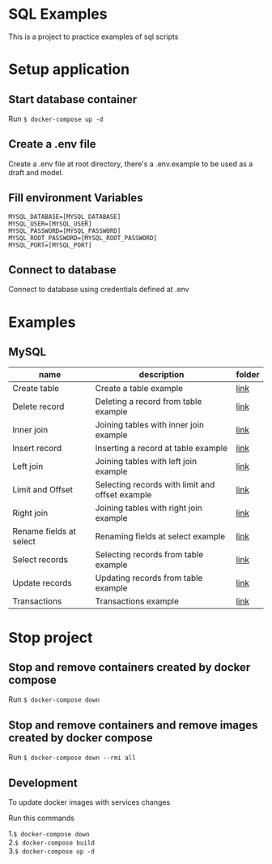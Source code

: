 # SQL Examples

This is a project to practice examples of sql scripts

# Setup application

## Start database container

Run `$ docker-compose up -d`

## Create a .env file

Create a .env file at root directory, there's a .env.example to be used as a draft and model.

## Fill environment Variables

```
MYSQL_DATABASE=[MYSQL_DATABASE]
MYSQL_USER=[MYSQL_USER]
MYSQL_PASSWORD=[MYSQL_PASSWORD]
MYSQL_ROOT_PASSWORD=[MYSQL_ROOT_PASSWORD]
MYSQL_PORT=[MYSQL_PORT]
```

## Connect to database

Connect to database using credentials defined at .env

# Examples

## MySQL

| name                    | description                                     | folder                                   |
| ----------------------- | ----------------------------------------------- | ---------------------------------------- |
| Create table            | Create a table example                          | [link](/scripts/mysql/create-table.sql)  |
| Delete record           | Deleting a record from table example            | [link](/scripts/mysql/delete.sql)        |
| Inner join              | Joining tables with inner join example          | [link](/scripts/mysql/inner-join.sql)    |
| Insert record           | Inserting a record at table example             | [link](/scripts/mysql/insert.sql)        |
| Left join               | Joining tables with left join example           | [link](/scripts/mysql/left-join.sql)     |
| Limit and Offset        | Selecting records with limit and offset example | [link](/scripts/mysql/limit-offset.sql)  |
| Right join              | Joining tables with right join example          | [link](/scripts/mysql/right-join.sql)    |
| Rename fields at select | Renaming fields at select example               | [link](/scripts/mysql/select-rename.sql) |
| Select records          | Selecting records from table example            | [link](/scripts/mysql/select.sql)        |
| Update records          | Updating records from table example             | [link](/scripts/mysql/update.sql)        |
| Transactions            | Transactions example                            | [link](/scripts/mysql/transactions.sql)  |

# Stop project

## Stop and remove containers created by docker compose

Run `$ docker-compose down`

## Stop and remove containers and remove images created by docker compose

Run `$ docker-compose down --rmi all`

## Development

To update docker images with services changes

Run this commands

1.`$ docker-compose down`  
2.`$ docker-compose build`  
3.`$ docker-compose up -d`

